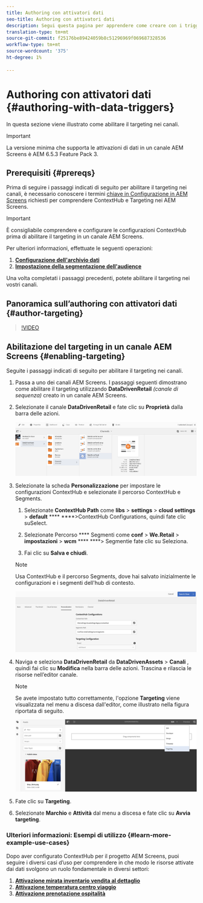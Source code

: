 ```yaml
---
title: Authoring con attivatori dati
seo-title: Authoring con attivatori dati
description: Segui questa pagina per apprendere come creare con i trigger dei dati.
translation-type: tm+mt
source-git-commit: f25176be89424059b8c51296969f069687328536
workflow-type: tm+mt
source-wordcount: '375'
ht-degree: 1%

---
```



# Authoring con attivatori dati {#authoring-with-data-triggers}

In questa sezione viene illustrato come abilitare il targeting nei canali.

>[!IMPORTANT]
>
>La versione minima che supporta le attivazioni di dati in un canale AEM Screens è AEM 6.5.3 Feature Pack 3.

## Prerequisiti {#prereqs}

Prima di seguire i passaggi indicati di seguito per abilitare il targeting nei canali, è necessario conoscere i termini [chiave in Configurazione in AEM Screens](configuring-context-hub.md) richiesti per comprendere ContextHub e Targeting nei AEM Screens.

>[!IMPORTANT]
>
>È consigliabile comprendere e configurare le configurazioni ContextHub prima di abilitare il targeting in un canale AEM Screens.

Per ulteriori informazioni, effettuate le seguenti operazioni:

1. **[Configurazione dell&#39;archivio dati](configuring-context-hub.md)**
1. **[Impostazione della segmentazione dell&#39;audience](configuring-context-hub.md)**

Una volta completati i passaggi precedenti, potete abilitare il targeting nei vostri canali.

## Panoramica sull’authoring con attivatori dati {#author-targeting}

>[!VIDEO](https://video.tv.adobe.com/v/31921)

## Abilitazione del targeting in un canale AEM Screens {#enabling-targeting}

Seguite i passaggi indicati di seguito per abilitare il targeting nei canali.

1. Passa a uno dei canali AEM Screens. I passaggi seguenti dimostrano come abilitare il targeting utilizzando **DataDrivenRetail** *(canale di sequenza)* creato in un canale AEM Screens.

1. Selezionate il canale **DataDrivenRetail** e fate clic su **Proprietà** dalla barra delle azioni.

   ![screen_shot_2019-05-01at43332pm](assets/screen_shot_2019-05-01at43332pm.png)

1. Selezionate la scheda **Personalizzazione** per impostare le configurazioni ContextHub e selezionate il percorso ContextHub e Segments.

   1. Selezionate **ContextHub Path** come **libs** > **settings** > **cloud settings** > **default** **** ****>ContextHub Configurations, quindi fate clic suSelect.

   1. Selezionate Percorso **** Segmenti come **conf** > **We.Retail** > **impostazioni** > **wcm** **** ****> Segmentie fate clic su Seleziona.

   1. Fai clic su **Salva e chiudi**.
   >[!NOTE]
   >
   >Usa ContextHub e il percorso Segments, dove hai salvato inizialmente le configurazioni e i segmenti dell&#39;hub di contesto.

   ![screen_shot_2019-05-01at44030pm](assets/screen_shot_2019-05-01at44030pm.png)

1. Naviga e seleziona **DataDrivenRetail** da **DataDrivenAssets** > **Canali** , quindi fai clic su **Modifica** nella barra delle azioni. Trascina e rilascia le risorse nell’editor canale.

   >[!NOTE]
   >
   >Se avete impostato tutto correttamente, l&#39;opzione **Targeting** viene visualizzata nel menu a discesa dall&#39;editor, come illustrato nella figura riportata di seguito.

   ![screen_shot_2019-05-01at44231pm](assets/screen_shot_2019-05-01at44231pm.png)

1. Fate clic su **Targeting**.

1. Selezionate **Marchio** e **Attività** dal menu a discesa e fate clic su **Avvia targeting**.

### Ulteriori informazioni: Esempi di utilizzo {#learn-more-example-use-cases}

Dopo aver configurato ContextHub per il progetto AEM Screens, puoi seguire i diversi casi d’uso per comprendere in che modo le risorse attivate dai dati svolgono un ruolo fondamentale in diversi settori:

1. **[Attivazione mirata inventario vendita al dettaglio](retail-inventory-activation.md)**
1. **[Attivazione temperatura centro viaggio](local-temperature-activation.md)**
1. **[Attivazione prenotazione ospitalità](hospitality-reservation-activation.md)**

